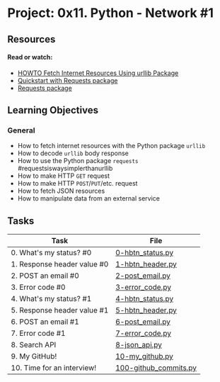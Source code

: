 # Project: 0x11. Python - Network #1

## Resources

#### Read or watch:

* [HOWTO Fetch Internet Resources Using urllib Package](https://intranet.alxswe.com/rltoken/KoRrs5dVWsb-B82e-M1TQQ)
* [Quickstart with Requests package](https://intranet.alxswe.com/rltoken/OGcRGPr7TSWtzypDd0ZibQ)
* [Requests package](https://intranet.alxswe.com/rltoken/dUNaNQrV2bMSstILitQbXQ)
## Learning Objectives

### General

* How to fetch internet resources with the Python package <code>urllib</code>
* How to decode <code>urllib</code> body response
* How to use the Python package <code>requests</code> #requestsiswaysimplerthanurllib
* How to make HTTP <code>GET</code> request 
* How to make HTTP <code>POST</code>/<code>PUT</code>/etc. request
* How to fetch JSON resources
* How to manipulate data from an external service
## Tasks

| Task | File |
| ---- | ---- |
| 0. What's my status? #0 | [0-hbtn_status.py](./0-hbtn_status.py) |
| 1. Response header value #0 | [1-hbtn_header.py](./1-hbtn_header.py) |
| 2. POST an email #0 | [2-post_email.py](./2-post_email.py) |
| 3. Error code #0 | [3-error_code.py](./3-error_code.py) |
| 4. What's my status? #1 | [4-hbtn_status.py](./4-hbtn_status.py) |
| 5. Response header value #1 | [5-hbtn_header.py](./5-hbtn_header.py) |
| 6. POST an email #1 | [6-post_email.py](./6-post_email.py) |
| 7. Error code #1 | [7-error_code.py](./7-error_code.py) |
| 8. Search API | [8-json_api.py](./8-json_api.py) |
| 9. My GitHub! | [10-my_github.py](./10-my_github.py) |
| 10. Time for an interview! | [100-github_commits.py](./100-github_commits.py) |

